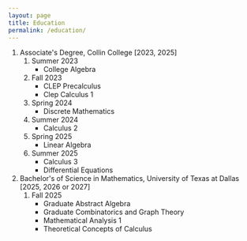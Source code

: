 ```yaml
---
layout: page
title: Education
permalink: /education/
---
```


1. Associate's Degree, Collin College [2023, 2025]
    1. Summer 2023
        - College Algebra
    2. Fall 2023
        - CLEP Precalculus
        - Clep Calculus 1
    3. Spring 2024
        - Discrete Mathematics
    4. Summer 2024
        - Calculus 2
    5. Spring 2025
        - Linear Algebra
    6. Summer 2025
        - Calculus 3
        - Differential Equations
2. Bachelor's of Science in Mathematics, University of Texas at Dallas [2025, 2026 or 2027]
    1. Fall 2025
        - Graduate Abstract Algebra
        - Graduate Combinatorics and Graph Theory
        - Mathematical Analysis 1
        - Theoretical Concepts of Calculus

